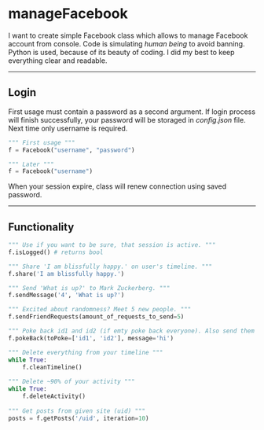 # manageFacebook #

I want to create simple Facebook class which allows to manage Facebook account from console.
Code is simulating *human being* to avoid banning.
Python is used, because of its beauty of coding. I did my best to keep everything clear and readable.

-----------------------------------------------

## Login ##

First usage must contain a password as a second argument. If login process will finish successfully, your password will be storaged in *config.json* file.
Next time only username is required.

```python
""" First usage """
f = Facebook("username", "password")

""" Later """
f = Facebook("username")
```

When your session expire, class will renew connection using saved password.

-----------------------------------------------

## Functionality ##

```python
""" Use if you want to be sure, that session is active. """
f.isLogged() # returns bool

""" Share 'I am blissfully happy.' on user's timeline. """ 
f.share('I am blissfully happy.')

""" Send 'What is up?' to Mark Zuckerberg. """
f.sendMessage('4', 'What is up?')

""" Excited about randomness? Meet 5 new people. """
f.sendFriendRequests(amount_of_requests_to_send=5)

""" Poke back id1 and id2 (if emty poke back everyone). Also send them message 'hi'. """
f.pokeBack(toPoke=['id1', 'id2'], message='hi')

""" Delete everything from your timeline """
while True:
    f.cleanTimeline()
    
""" Delete ~90% of your activity """
while True:
    f.deleteActivity()
    
""" Get posts from given site (uid) """
posts = f.getPosts('/uid', iteration=10)
```

